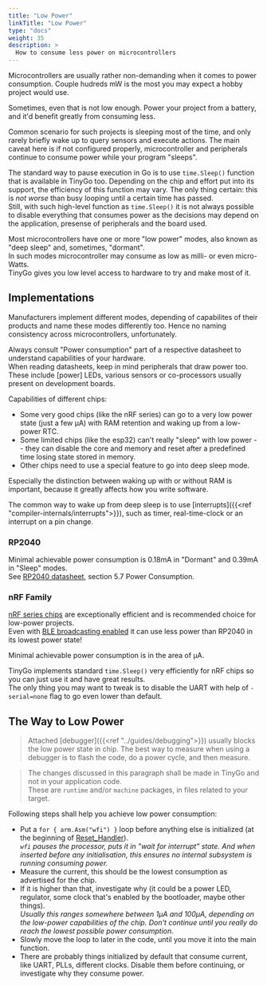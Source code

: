 ```yaml
---
title: "Low Power"
linkTitle: "Low Power"
type: "docs"
weight: 35
description: >
  How to consume less power on microcontrollers
---
```


Microcontrollers are usually rather non-demanding when it comes to power consumption.
Couple hudreds mW is the most you may expect a hobby project would use.

Sometimes, even that is not low enough.
Power your project from a battery, and it'd benefit greatly from consuming less.

Common scenario for such projects is sleeping most of the time, and only rarely briefly wake up to query sensors and execute actions.
The main caveat here is if not configured properly, microcontroller and peripherals continue to consume power while your program "sleeps".

The standard way to pause execution in Go is to use `time.Sleep()` function that is available in TinyGo too. Depending on the chip and effort put into its support, the efficiency of this function may vary. The only thing certain: this is _not worse_ than busy looping until a certain time has passed.  
Still, with such high-level function as `time.Sleep()` it is not always possible to disable everything that consumes power as the decisions may depend on the application, presense of peripherals and the board used.

Most microcontrollers have one or more "low power" modes, also known as "deep sleep" and, sometimes, "dormant".  
In such modes microcontroller may consume as low as milli- or even micro-Watts.  
TinyGo gives you low level access to hardware to try and make most of it.

## Implementations

Manufacturers implement different modes, depending of capabilites of their products and name these modes differently too.
Hence no naming consistency across microcontrollers, unfortunately.

Always consult "Power consumption" part of a respective datasheet to understand capabilities of your hardware.  
When reading datasheets, keep in mind peripherals that draw power too. These include \[power\] LEDs, various sensors or co-processors usually present on development boards.

Capabilities of different chips:
- Some very good chips (like the nRF series) can go to a very low power state (just a few µA) with RAM retention and waking up from a low-power RTC.
- Some limited chips (like the esp32) can't really "sleep" with low power -- they can disable the core and memory and reset after a predefined time losing state stored in memory.
- Other chips need to use a special feature to go into deep sleep mode.

Especially the distinction between waking up with or without RAM is important, because it greatly affects how you write software.

The common way to wake up from deep sleep is to use
[interrupts]({{<ref "compiler-internals/interrupts">}}), such as timer,
real-time-clock or an interrupt on a pin change.

### RP2040

Minimal achievable power consumption is 0.18mA in "Dormant" and 0.39mA in "Sleep" modes.  
See [RP2040 datasheet](https://datasheets.raspberrypi.com/rp2040/rp2040-datasheet.pdf#page=621), section 5.7 Power Consumption.

### nRF Family

[nRF series chips](https://www.nordicsemi.com/Products) are exceptionally efficient and is recommended choice for low-power projects.  
Even with [BLE broadcasting enabled](https://devzone.nordicsemi.com/power/w/opp/2/online-power-profiler-for-bluetooth-le) it can use less power than RP2040 in its lowest power state!

Minimal achievable power consumption is in the area of µA.

TinyGo implements standard `time.Sleep()` very efficiently for nRF chips so you can just use it and have great results.  
The only thing you may want to tweak is to disable the UART with help of `-serial=none` flag to go even lower than default.

## The Way to Low Power

> Attached [debugger]({{<ref "../guides/debugging">}}) usually blocks the low power state in chip.
> The best way to measure when using a debugger is to flash the code, do a power cycle, and then measure.

> The changes discussed in this paragraph shall be made in TinyGo and not in your application code.  
> These are `runtime` and/or `machine` packages, in files related to your target.

Following steps shall help you achieve low power consumption:

- Put a `for { arm.Asm("wfi") }` loop before anything else is initialized (at the beginning of [Reset_Handler](https://github.com/tinygo-org/tinygo/search?q=%22export+Reset_Handler%22)).  
  _`wfi` pauses the processor, puts it in "wait for interrupt" state. And when inserted before any initialisation, this ensures no internal subsystem is running consuming power._
- Measure the current, this should be the lowest consumption as advertised for the chip.
- If it is higher than that, investigate why (it could be a power LED, regulator, some clock that's enabled by the bootloader, maybe other things).  
  _Usually this ranges somewhere between 1µA and 100µA, depending on the low-power capabilities of the chip. Don't continue until you really do reach the lowest possible power consumption._
- Slowly move the loop to later in the code, until you move it into the main function.
- There are probably things initialized by default that consume current, like UART, PLLs, different clocks. Disable them before continuing, or investigate why they consume power.
